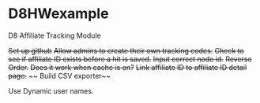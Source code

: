 # D8HWexample
D8 Affiliate Tracking Module

~~Set up github~~
~~Allow admins to create their own tracking codes.~~
~~Check to see if affiliate ID exists before a hit is saved.~~
~~Input correct node id.~~
~~Reverse Order.~~
~~Does it work when cache is on?~~
~~Link affiliate ID to affiliate ID detail page.~~
~~ Build CSV exporter~~

Use Dynamic user names.

